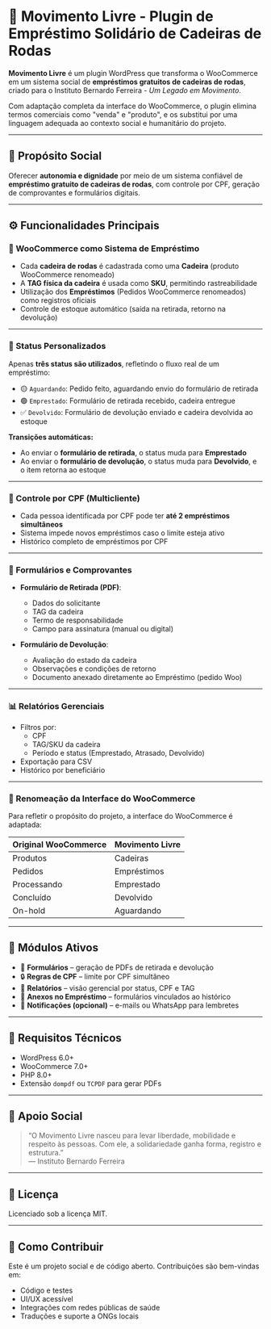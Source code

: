 # 🦽 Movimento Livre - Plugin de Empréstimo Solidário de Cadeiras de Rodas

**Movimento Livre** é um plugin WordPress que transforma o WooCommerce em um sistema social de **empréstimos gratuitos de cadeiras de rodas**, criado para o Instituto Bernardo Ferreira - *Um Legado em Movimento*.

Com adaptação completa da interface do WooCommerce, o plugin elimina termos comerciais como "venda" e "produto", e os substitui por uma linguagem adequada ao contexto social e humanitário do projeto.

---

## 🎯 Propósito Social

Oferecer **autonomia e dignidade** por meio de um sistema confiável de **empréstimo gratuito de cadeiras de rodas**, com controle por CPF, geração de comprovantes e formulários digitais.

---

## ⚙️ Funcionalidades Principais

### 🛒 WooCommerce como Sistema de Empréstimo

- Cada **cadeira de rodas** é cadastrada como uma **Cadeira** (produto WooCommerce renomeado)
- A **TAG física da cadeira** é usada como **SKU**, permitindo rastreabilidade
- Utilização dos **Empréstimos** (Pedidos WooCommerce renomeados) como registros oficiais
- Controle de estoque automático (saída na retirada, retorno na devolução)

---

### 🔁 Status Personalizados

Apenas **três status são utilizados**, refletindo o fluxo real de um empréstimo:

- 🟡 `Aguardando`: Pedido feito, aguardando envio do formulário de retirada
- 🟢 `Emprestado`: Formulário de retirada recebido, cadeira entregue
- ✅ `Devolvido`: Formulário de devolução enviado e cadeira devolvida ao estoque

**Transições automáticas:**

- Ao enviar o **formulário de retirada**, o status muda para **Emprestado**
- Ao enviar o **formulário de devolução**, o status muda para **Devolvido**, e o item retorna ao estoque

---

### 👥 Controle por CPF (Multicliente)

- Cada pessoa identificada por CPF pode ter **até 2 empréstimos simultâneos**
- Sistema impede novos empréstimos caso o limite esteja ativo
- Histórico completo de empréstimos por CPF

---

### 📄 Formulários e Comprovantes

- **Formulário de Retirada (PDF)**:
  - Dados do solicitante
  - TAG da cadeira
  - Termo de responsabilidade
  - Campo para assinatura (manual ou digital)

- **Formulário de Devolução**:
  - Avaliação do estado da cadeira
  - Observações e condições de retorno
  - Documento anexado diretamente ao Empréstimo (pedido Woo)

---

### 📊 Relatórios Gerenciais

- Filtros por:
  - CPF
  - TAG/SKU da cadeira
  - Período e status (Emprestado, Atrasado, Devolvido)
- Exportação para CSV
- Histórico por beneficiário

---

### 🧾 Renomeação da Interface do WooCommerce

Para refletir o propósito do projeto, a interface do WooCommerce é adaptada:

| Original WooCommerce | Movimento Livre        |
|----------------------|------------------------|
| Produtos             | Cadeiras               |
| Pedidos              | Empréstimos            |
| Processando          | Emprestado             |
| Concluído            | Devolvido              |
| On-hold              | Aguardando             |

---

## 🧱 Módulos Ativos

- 📄 **Formulários** – geração de PDFs de retirada e devolução
- 🔒 **Regras de CPF** – limite por CPF simultâneo
- 🧮 **Relatórios** – visão gerencial por status, CPF e TAG
- 📎 **Anexos no Empréstimo** – formulários vinculados ao histórico
- 🔔 **Notificações (opcional)** – e-mails ou WhatsApp para lembretes

---

## 🧰 Requisitos Técnicos

- WordPress 6.0+
- WooCommerce 7.0+
- PHP 8.0+
- Extensão `dompdf` ou `TCPDF` para gerar PDFs

---

## 🤝 Apoio Social

> “O Movimento Livre nasceu para levar liberdade, mobilidade e respeito às pessoas. Com ele, a solidariedade ganha forma, registro e estrutura.”  
> — Instituto Bernardo Ferreira

---

## 📄 Licença

Licenciado sob a licença MIT.

---

## 🙋 Como Contribuir

Este é um projeto social e de código aberto. Contribuições são bem-vindas em:

- Código e testes
- UI/UX acessível
- Integrações com redes públicas de saúde
- Traduções e suporte a ONGs locais
